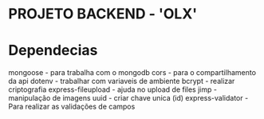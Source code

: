 # PROJETO BACKEND - 'OLX'

# Dependecias 
mongoose - para trabalha com o mongodb
cors - para o compartilhamento da api
dotenv - trabalhar com variaveis de ambiente
bcrypt - realizar criptografia 
express-fileupload - ajuda no upload de files
jimp - manipulação de imagens
uuid - criar chave unica (id)
express-validator - Para realizar as validações de campos